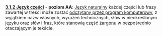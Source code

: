 [**3.1.2 Język części**](http://www.w3.org/TR/UNDERSTANDING-WCAG20/meaning-other-lang-id.html) - **poziom AA**: <a href="#" data-toggle="tooltip" data-original-title="{{site.data.glossary.jezyk_naturalny | strip_html | replace: '*', ''}}">Język naturalny</a> każdej części lub frazy zawartej w treści może zostać <a href="#" data-toggle="tooltip" data-original-title="{{site.data.glossary.mozliwy_do_odczytania_przez_program_komputerowy | strip_html | replace: '*', ''}}">odczytany przez program komputerowy</a>, z wyjątkiem nazw własnych, wyrażeń technicznych, słów w nieokreślonym języku oraz słów i fraz, które stanowią część <a href="#" data-toggle="tooltip" data-original-title="{{site.data.glossary.zargon | strip_html | replace: '*', ''}}">żargonu</a> w bezpośrednio otaczającym je tekście.
